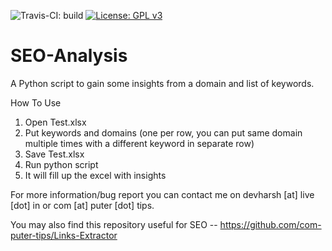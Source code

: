 ![Travis-CI: build](https://travis-ci.org/devharsh/SEO-Analysis.svg?branch=master) [![License: GPL v3](https://img.shields.io/badge/License-GPL%20v3-blue.svg)](https://www.gnu.org/licenses/gpl-3.0)

# SEO-Analysis
A Python script to gain some insights from a domain and list of keywords.

How To Use
1. Open Test.xlsx
2. Put keywords and domains (one per row, you can put same domain multiple times with a different keyword in separate row)
3. Save Test.xlsx
4. Run python script
5. It will fill up the excel with insights

For more information/bug report you can contact me on devharsh [at] live [dot] in or com [at] puter [dot] tips.

You may also find this repository useful for SEO -- https://github.com/com-puter-tips/Links-Extractor
